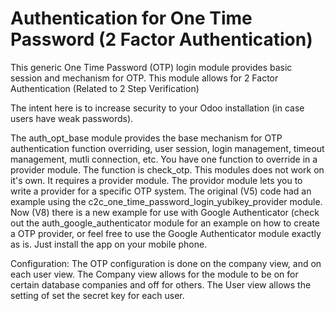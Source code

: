 Authentication for One Time Password (2 Factor Authentication)
==============================================================

This generic One Time Password (OTP) login module provides basic 
session and mechanism for OTP. This module allows for 2 Factor Authentication
(Related to 2 Step Verification)

The intent here is to increase security to your Odoo installation (in case users have weak passwords).
    
The auth_opt_base module provides the base mechanism for OTP  authentication
function overriding, user session, login management, timeout management, mutli connection, etc.
You have one function to override in a provider module. The function is check_otp.
This modules does not work on it's own. It requires a provider module.
The providor module lets you to write a provider for a specific OTP system. 
The original (V5) code had an example using the c2c_one_time_password_login_yubikey_provider module.
Now (V8) there is a new example for use with Google Authenticator (check out the
auth_google_authenticator module for an example on how to create a OTP provider, or 
feel free to use the Google Authenticator module exactly as is. Just install the app on your
mobile phone.

Configuration:
The OTP configuration is done on the company view, and on each user view.
The Company view allows for the module to be on for certain database companies and off for others.
The User view allows the setting of set the secret key for each user.

